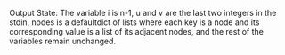 Output State: The variable i is n-1, u and v are the last two integers in the stdin, nodes is a defaultdict of lists where each key is a node and its corresponding value is a list of its adjacent nodes, and the rest of the variables remain unchanged.